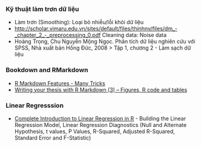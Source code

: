 ### Kỹ thuật làm trơn dữ liệu
- Làm trơn (Smoothing): Loại bỏ nhiễu/lỗi khỏi dữ liệu
- http://scholar.vimaru.edu.vn/sites/default/files/thinhnv/files/dm_-_chapter_2_-_preprocessing_0.pdf
Cleaning data: Noise data
- Hoàng Trọng, Chu Nguyễn Mộng Ngọc. Phân tích dữ liệu nghiên cứu với SPSS, Nhà xuất bản Hồng Đức, 2008 > Tập 1, chương 2 - Làm sạch dữ liệu

### Bookdown and RMarkdown
- [R Markdown Features - Many Tricks](https://yongfu.name/Rmd_ref/)
- [Writing your thesis with R Markdown (3) – Figures, R code and tables](https://rosannavanhespenresearch.wordpress.com/2016/03/18/writing-your-thesis-with-r-markdown-3-figures-r-code-and-tables/)

### Linear Regresssion
- [Complete Introduction to Linear Regression in R](https://www.machinelearningplus.com/machine-learning/complete-introduction-linear-regression-r/) - Building the Linear Regression Model, Linear Regression Diagnostics (Null and Alternate Hypothesis, t values, P Values, R-Squared, Adjusted R-Squared, Standard Error and F-Statistic)
